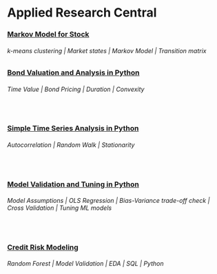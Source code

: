 # Applied Research Central

### [Markov Model for Stock](https://github.com/s1dewalker/Markov-Model-for-Stocks)
###### k-means clustering | Market states | Markov Model | Transition matrix

### [Bond Valuation and Analysis in Python](https://github.com/s1dewalker/Bond-evaluating-bond/blob/main/Bond_valuation.ipynb)
###### Time Value | Bond Pricing | Duration | Convexity 
<br/>

### [Simple Time Series Analysis in Python](https://github.com/s1dewalker/Time-series/blob/main/Time_series_analysis2.ipynb)
###### Autocorrelation | Random Walk | Stationarity
<br/>

### [Model Validation and Tuning in Python](https://github.com/s1dewalker/Model_Validation)
###### Model Assumptions | OLS Regression | Bias-Variance trade-off check | Cross Validation | Tuning ML models 
<br/>

### [Credit Risk Modeling](https://github.com/s1dewalker/Credit-Risk-Modeling-in-Python)
###### Random Forest | Model Validation | EDA | SQL | Python
<br/>
